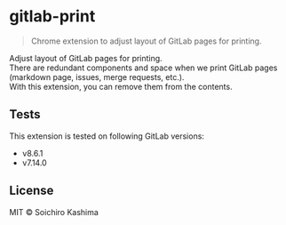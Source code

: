 # gitlab-print

> Chrome extension to adjust layout of GitLab pages for printing.

Adjust layout of GitLab pages for printing.  
There are redundant components and space
when we print GitLab pages (markdown page, issues, merge requests, etc.).  
With this extension, you can remove them from the contents.

## Tests

This extension is tested on following GitLab versions:

* v8.6.1
* v7.14.0

## License

MIT &copy; Soichiro Kashima
